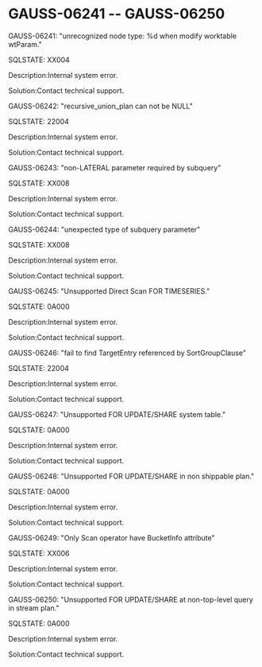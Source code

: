 # GAUSS-06241 -- GAUSS-06250<a name="EN-US_TOPIC_0302073511"></a>

GAUSS-06241: "unrecognized node type: %d when modify worktable wtParam."

SQLSTATE: XX004

Description:Internal system error.

Solution:Contact technical support.

GAUSS-06242: "recursive\_union\_plan can not be NULL"

SQLSTATE: 22004

Description:Internal system error.

Solution:Contact technical support.

GAUSS-06243: "non-LATERAL parameter required by subquery"

SQLSTATE: XX008

Description:Internal system error.

Solution:Contact technical support.

GAUSS-06244: "unexpected type of subquery parameter"

SQLSTATE: XX008

Description:Internal system error.

Solution:Contact technical support.

GAUSS-06245: "Unsupported Direct Scan FOR TIMESERIES."

SQLSTATE: 0A000

Description:Internal system error.

Solution:Contact technical support.

GAUSS-06246: "fail to find TargetEntry referenced by SortGroupClause"

SQLSTATE: 22004

Description:Internal system error.

Solution:Contact technical support.

GAUSS-06247: "Unsupported FOR UPDATE/SHARE system table."

SQLSTATE: 0A000

Description:Internal system error.

Solution:Contact technical support.

GAUSS-06248: "Unsupported FOR UPDATE/SHARE in non shippable plan."

SQLSTATE: 0A000

Description:Internal system error.

Solution:Contact technical support.

GAUSS-06249: "Only Scan operator have BucketInfo attribute"

SQLSTATE: XX006

Description:Internal system error.

Solution:Contact technical support.

GAUSS-06250: "Unsupported FOR UPDATE/SHARE at non-top-level query in stream plan."

SQLSTATE: 0A000

Description:Internal system error.

Solution:Contact technical support.


